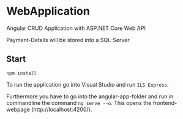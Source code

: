 # WebApplication

Angular CRUD Application with ASP.NET Core Web API

Payment-Details will be stored into a SQL-Server


## Start

`npm install`

To run the application go into Visual Studio and run `ILS Express`.

Furthermore you have to go into the angular-app-folder and run in commandline the command `ng serve --o`. This opens the frontend-webpage (http://localhost:4200/).
